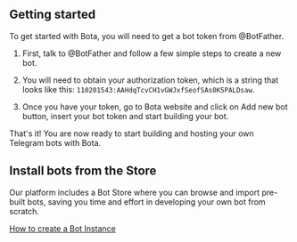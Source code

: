 ## Getting started

To get started with Bota, you will need to get a bot token from @BotFather.

1. First, talk to @BotFather and follow a few simple steps to create a new bot.

2. You will need to obtain your authorization token, which is a string that looks like this: `110201543:AAHdqTcvCH1vGWJxfSeofSAs0K5PALDsaw`.

3. Once you have your token, go to Bota website and click on Add new bot button, insert your bot token and start building your bot.

That's it! You are now ready to start building and hosting your own Telegram bots with Bota.

## Install bots from the Store

Our platform includes a Bot Store where you can browse and import pre-built bots, saving you time and effort in developing your own bot from scratch.


[How to create a Bot Instance](construct.md)
